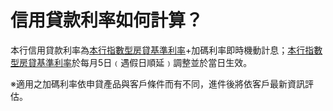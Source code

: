# 信用貸款利率如何計算？

本行信用貸款利率為[本行指數型房貸基準利率](https://www.fubon.com/bank/personal/home/relate_msg_20130529_812748.htm)+加碼利率即時機動計息；[本行指數型房貸基準利率](https://www.fubon.com/bank/personal/home/relate_msg_20130529_812748.htm)於每月5日﹙遇假日順延﹚調整並於當日生效。

※適用之加碼利率依申貸產品與客戶條件而有不同，進件後將依客戶最新資訊評估。
